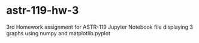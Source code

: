 # astr-119-hw-3
3rd Homework assignment for ASTR-119
Jupyter Notebook file displaying 3 graphs using numpy and matplotlib.pyplot

